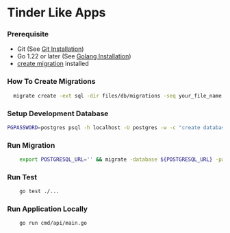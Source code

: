 # Tinder Like Apps


### Prerequisite

- Git (See [Git Installation](https://git-scm.com/book/en/v2/Getting-Started-Installing-Git))
- Go 1.22 or later (See [Golang Installation](https://golang.org/doc/install))
- [create migration](https://github.com/golang-migrate/migrate) installed

### How To Create Migrations

  ```sh 
    migrate create -ext sql -dir files/db/migrations -seq your_file_name
  ```

### Setup Development Database

  ```sh
  PGPASSWORD=postgres psql -h localhost -U postgres -w -c "create database database_name;"
  ```


### Run Migration

```sh 
    export POSTGRESQL_URL='' && migrate -database ${POSTGRESQL_URL} -path files/db/migration
  ```


### Run Test

```sh 
    go test ./...
  ```

### Run Application Locally

```sh 
    go run cmd/api/main.go
  ```



